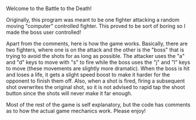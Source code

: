 Welcome to the Battle to the Death!

Originally, this program was meant to be one fighter attacking a random moving "computer" controlled fighter. This proved to be sort of boring so I made the boss user controlled!

Apart from the comments, here is how the game works. Basically, there are two fighters, where one is on the attack and the other is the "boss" that is trying to avoid the shots for as long as possible. The attacker uses the "a" and "d" keys to move with "s" to fire while the boss uses the "j" and "l" keys to move (these movements are slightly more dramatic). When the boss is hit and loses a life, it gets a slight speed boost to make it harder for the opponent to finish them off. Also, when a shot is fired, firing a subsequent shot overwrites the original shot, so it is not advised to rapid tap the shoot button since the shots will never make it far enough.  

Most of the rest of the game is self explanatory, but the code has comments as to how the actual game mechanics work. Please enjoy!
